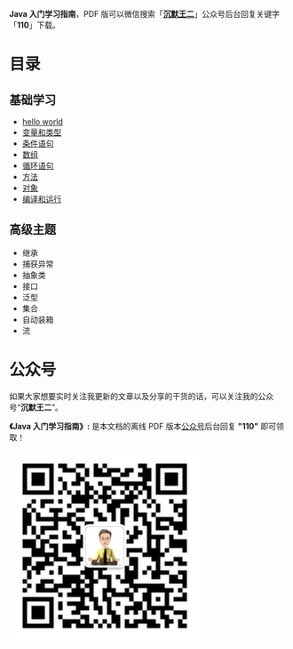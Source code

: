 

**Java 入门学习指南**，PDF 版可以微信搜索「[**沉默王二**](#公众号)」公众号后台回复关键字「**110**」下载。

# 目录

## 基础学习

- [hello world](docs/hellowrold.md)
- [变量和类型](docs/variable-and-type.md)
- [条件语句](docs/condition.md)
- [数组](docs/array.md)
- [循环语句](docs/loop.md)
- [方法](docs/method.md)
- [对象](docs/object.md)
- [编译和运行](docs/javac-java.md)

## 高级主题

- 继承
- 捕获异常
- 抽象类
- 接口
- 泛型
- 集合
- 自动装箱
- 流

# 公众号

如果大家想要实时关注我更新的文章以及分享的干货的话，可以关注我的公众号“**沉默王二**”。

**《Java 入门学习指南》:** 是本文档的离线 PDF 版本[公众号](#公众号)后台回复 **"110"** 即可领取！

![我的公众号](images/cmower.jpg)
